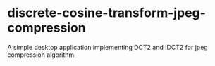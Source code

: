 # discrete-cosine-transform-jpeg-compression
A simple desktop application implementing DCT2 and IDCT2 for jpeg compression algorithm
